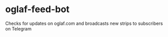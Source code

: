 # oglaf-feed-bot

Checks for updates on oglaf.com and broadcasts new strips to subscribers on Telegram
